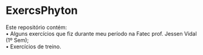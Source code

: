 # ExercsPhyton

Este repositório contém: <br>
  • Alguns exercícios que fiz durante meu período na Fatec prof. Jessen Vidal (1º Sem); <br>
  • Exercícios de treino.
